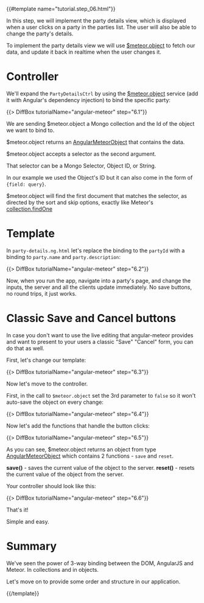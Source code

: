 {{#template name="tutorial.step_06.html"}}

In this step, we will implement the party details view, which is displayed when a user clicks on a party in the parties list.
The user will also be able to change the party's details.

To implement the party details view we will use [$meteor.object](/api/meteorObject) to fetch our data, and update it back in realtime when the user changes it.

# Controller

We'll expand the `PartyDetailsCtrl` by using the [$meteor.object](/api/meteorObject) service (add it with Angular's dependency injection) to bind the specific party:

{{> DiffBox tutorialName="angular-meteor" step="6.1"}}

We are sending $meteor.object a Mongo collection and the Id of the object we want to bind to.

$meteor.object returns an [AngularMeteorObject](/api/meteorObject) that contains the data.

$meteor.object accepts a selector as the second argument.

That selector can be a Mongo Selector, Object ID, or String.

In our example we used the Object's ID but it can also come in the form of `{field: query}`.

$meteor.object will find the first document that matches the selector,
as directed by the sort and skip options, exactly like Meteor's [collection.findOne](http://docs.meteor.com/#/full/findone)


# Template

In `party-details.ng.html` let's replace the binding to the `partyId` with a binding to `party.name` and `party.description`:

{{> DiffBox tutorialName="angular-meteor" step="6.2"}}

Now, when you run the app, navigate into a party's page, and change the inputs, the server and all the clients update immediately.
No save buttons, no round trips, it just works.

# Classic Save and Cancel buttons

In case you don't want to use the live editing that angular-meteor provides and want to present to your users a classic "Save" "Cancel" form, you can do that as well.

First, let's change our template:

{{> DiffBox tutorialName="angular-meteor" step="6.3"}}

Now let's move to the controller.

First, in the call to `$meteor.object` set the 3rd parameter to `false` so it won't auto-save the object on every change:

{{> DiffBox tutorialName="angular-meteor" step="6.4"}}

Now let's add the functions that handle the button clicks:

{{> DiffBox tutorialName="angular-meteor" step="6.5"}}

As you can see, $meteor.object returns an object from type [AngularMeteorObject](/api/meteorObject) which contains 2 functions - `save` and `reset`.

**save()** - saves the current value of the object to the server.
**reset()** - resets the current value of the object from the server.

Your controller should look like this:

{{> DiffBox tutorialName="angular-meteor" step="6.6"}}

That's it!

Simple and easy.


# Summary

We've seen the power of 3-way binding between the DOM, AngularJS and Meteor.  In collections and in objects.

Let's move on to provide some order and structure in our application.

{{/template}}
